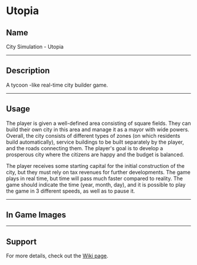 # Utopia


## Name
City Simulation - Utopia

___
## Description
A tycoon -like real-time city builder game.

___
## Usage
The player is given a well-defined area consisting of square fields. They can build their own city in
this area and manage it as a mayor with wide powers. Overall, the city consists of different types of
zones (on which residents build automatically), service buildings to be built separately by the player,
and the roads connecting them. The player's goal is to develop a prosperous city where the citizens
are happy and the budget is balanced.

The player receives some starting capital for the initial construction of the city, but they must rely on
tax revenues for further developments. The game plays in real time, but time will pass much faster
compared to reality. The game should indicate the time (year, month, day), and it is possible
to play the game in 3 different speeds, as well as to pause it.

___

## In Game Images

___
## Support
For more details, check out the [Wiki page](https://szofttech.inf.elte.hu/software-technology-2023/group-1/utopia/-/wikis/Utopia). 
